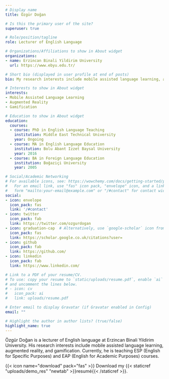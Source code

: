 ```yaml
---
# Display name
title: Özgür Doğan

# Is this the primary user of the site?
superuser: true

# Role/position/tagline
role: Lecturer of English Language

# Organizations/Affiliations to show in About widget
organizations:
- name: Erzincan Binali Yildirim University
  url: https://www.ebyu.edu.tr/

# Short bio (displayed in user profile at end of posts)
bio: My research interests include mobile assisted language learning, augmented reality, and gamification.

# Interests to show in About widget
interests:
- Mobile Assisted Language Learning
- Augmented Reality
- Gamification

# Education to show in About widget
education:
  courses:
  - course: PhD in English Language Teaching
    institution: Middle East Technical University
    year: Ongoing
  - course: MA in English Language Education
    institution: Bolu Abant Izzet Baysal University
    year: 2016
  - course: BA in Foreign Language Education
    institution: Boğaziçi University
    year: 2005

# Social/Academic Networking
# For available icons, see: https://wowchemy.com/docs/getting-started/page-builder/#icons
#   For an email link, use "fas" icon pack, "envelope" icon, and a link in the
#   form "mailto:your-email@example.com" or "/#contact" for contact widget.
social:
- icon: envelope
  icon_pack: fas
  link: '/#contact'
- icon: twitter
  icon_pack: fab
  link: https://twitter.com/ozgurdogan
- icon: graduation-cap  # Alternatively, use `google-scholar` icon from `ai` icon pack
  icon_pack: fas
  link: https://scholar.google.co.uk/citations?user=
- icon: github
  icon_pack: fab
  link: https://github.com/
- icon: linkedin
  icon_pack: fab
  link: https://www.linkedin.com/

# Link to a PDF of your resume/CV.
# To use: copy your resume to `static/uploads/resume.pdf`, enable `ai` icons in `params.toml`, 
# and uncomment the lines below.
# - icon: cv
#   icon_pack: ai
#   link: uploads/resume.pdf

# Enter email to display Gravatar (if Gravatar enabled in Config)
email: ""

# Highlight the author in author lists? (true/false)
highlight_name: true
---
```


Özgür Doğan is a lecturer of English language at Erzincan Binali Yildirim University. His research interests include mobile assisted language learning, augmented reality, and gamification. Currently, he is teaching ESP (English for Specific Purposes) and EAP (English for Academic Purposes) courses.

{{< icon name="download" pack="fas" >}} Download my {{< staticref "uploads/demo_res" "newtab" >}}resumé{{< /staticref >}}.
